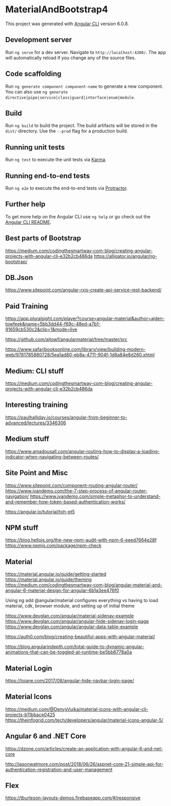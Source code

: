 # MaterialAndBootstrap4

This project was generated with [Angular CLI](https://github.com/angular/angular-cli) version 6.0.8.

## Development server

Run `ng serve` for a dev server. Navigate to `http://localhost:4200/`. The app will automatically reload if you change any of the source files.

## Code scaffolding

Run `ng generate component component-name` to generate a new component. You can also use `ng generate directive|pipe|service|class|guard|interface|enum|module`.

## Build

Run `ng build` to build the project. The build artifacts will be stored in the `dist/` directory. Use the `--prod` flag for a production build.

## Running unit tests

Run `ng test` to execute the unit tests via [Karma](https://karma-runner.github.io).

## Running end-to-end tests

Run `ng e2e` to execute the end-to-end tests via [Protractor](http://www.protractortest.org/).

## Further help

To get more help on the Angular CLI use `ng help` or go check out the [Angular CLI README](https://github.com/angular/angular-cli/blob/master/README.md).

## Best parts of Bootstrap
https://medium.com/codingthesmartway-com-blog/creating-angular-projects-with-angular-cli-e32b2cb486da
https://alligator.io/angular/ng-bootstrap/

## DB.Json
https://www.sitepoint.com/angular-rxjs-create-api-service-rest-backend/

## Paid Training
https://app.pluralsight.com/player?course=angular-material&author=ajden-towfeek&name=5bb3dd44-f69c-48ed-a7b1-91659cb530c2&clip=1&mode=live

https://github.com/ajtowf/angularmaterial/tree/master/src

https://www.safaribooksonline.com/library/view/building-modern-web/9781785880728/5ea1ad80-eb8a-4711-904f-1d8a84e8d260.xhtml

## Medium: CLI stuff
https://medium.com/codingthesmartway-com-blog/creating-angular-projects-with-angular-cli-e32b2cb486da

## Interesting training
https://paulhalliday.io/courses/angular-from-beginner-to-advanced/lectures/3346306

## Medium stuff
https://www.amadousall.com/angular-routing-how-to-display-a-loading-indicator-when-navigating-between-routes/

## Site Point and Misc
https://www.sitepoint.com/component-routing-angular-router/
https://www.jvandemo.com/the-7-step-process-of-angular-router-navigation/
https://www.jvandemo.com/simple-metaphor-to-understand-and-remember-how-token-based-authentication-works/

https://angular.io/tutorial/toh-pt5

## NPM stuff
https://blog.hellojs.org/the-new-npm-audit-with-npm-6-eeed7664e28f
https://www.npmjs.com/package/npm-check

## Material
https://material.angular.io/guide/getting-started
https://material.angular.io/guide/theming
https://medium.com/codingthesmartway-com-blog/angular-material-and-angular-6-material-design-for-angular-6b1a3ee476f0

Using ng add @angular/material configures everything vs having to load material, cdk, browser module, and setting up of
initial theme

https://www.devglan.com/angular/material-sidenav-example
https://www.devglan.com/angular/angular-hide-sidenav-login-page
https://www.devglan.com/angular/angular-data-table-example

https://auth0.com/blog/creating-beautiful-apps-with-angular-material/

https://blog.angularindepth.com/total-guide-to-dynamic-angular-animations-that-can-be-toggled-at-runtime-be5bb6778a0a

## Material Login
https://loiane.com/2017/08/angular-hide-navbar-login-page/


## Material Icons
https://medium.com/@DenysVuika/material-icons-with-angular-cli-projects-b11bbace0425
https://theinfogrid.com/tech/developers/angular/material-icons-angular-5/

## Angular 6 and .NET Core
https://dzone.com/articles/create-an-application-with-angular-6-and-net-core

http://jasonwatmore.com/post/2018/06/26/aspnet-core-21-simple-api-for-authentication-registration-and-user-management

## Flex
https://tburleson-layouts-demos.firebaseapp.com/#/responsive
